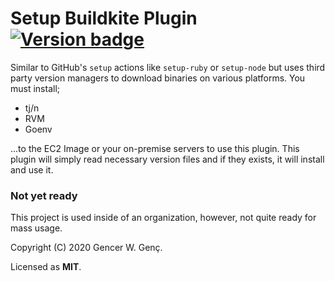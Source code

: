 # Setup Buildkite Plugin [![Version badge](https://img.shields.io/badge/setup-v0.1.15-blue?style=flat-square)](https://buildkite.com/plugins)


Similar to GitHub's `setup` actions like `setup-ruby` or `setup-node` but uses third party version managers to download binaries on various platforms. You must install;

- tj/n
- RVM
- Goenv

...to the EC2 Image or your on-premise servers to use this plugin. This plugin will simply read necessary version files and if they exists, it will install and use it.

### Not yet ready
This project is used inside of an organization, however, not quite ready for mass usage.

Copyright (C) 2020 Gencer W. Genç.

Licensed as **MIT**.
